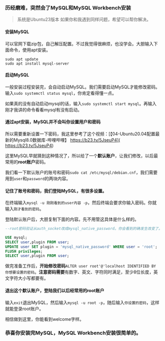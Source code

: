 ### 历经磨难，突然会了MySQL和MySQL Workbench安装


> 系统是Ubuntu23版本
> 如果你和我遇到同样问题，希望可以帮你解决。



#### 安装MySQL

可以官网下载zip包，自己解压配置。不过我觉得很麻烦，也没学会。大胆输入下面命令，使用apt安装。
```shell
sudo apt update
sudo apt install mysql-server
```


#### 启动MySQL

一般安装过程安装完，会自动启动MySQL。我们需要启动MySQL才能修改密码。输入`sudo systemctl status mysql`，你肯定看得懂一点。

如果真的没有自动启动mysql的话，输入`sudo systemctl start mysql`。再输入刚才我讲的命令看看mysql有没有启动。



#### 通过apt安装，MySQL并不会叫你设置用户和密码

所以需要重新设置一下密码，我这里参考了这个视频：[【04-Ubuntu20.04配置最新的Mysql8.0数据库-哔哩哔哩】 https://b23.tv/5JseuP4]( https://b23.tv/5JseuP4)

这里MySQL早就猜到这种情况了，所以给了一个**默认账户**，让我们修改，以后最常用的**root账户**密码。

我们看一下默认账户的账号和密码`sudo cat /etc/mysql/debian.cnf`，我们需要用到`user`和`password`的两块内容。



#### 记住了账号和密码，我们登陆MySQL，有很多设置。

在终端输入`mysql -u 刚刚看到的user内容 -p`，然后终端会要求你输入密码。你就输入`刚才看到的密码`。

登陆默认账户后，大胆复制下面的内容。先不用管这具体是什么样的。
```sql
--root密码验证从auth_socket改成mysql_native_password。你会看到的确发生改变了。

USE mysql;
SELECT user,plugin FROM user;
UPDATE user SET plugin = 'mysql_native_password' WHERE user = 'root';
FLUSH privileges;
SELECT user,plugin FROM user;

```

做完准备工作后，**开始修改密码**`ALTER user root'@'localhost IDENTIFIED BY 你想要设置的密码`。**注意密码需要**有数字、英文、字符同时满足，至少8位长度，英文字符大小写都要有。



#### 退出这个默认账户，登陆我们以后经常用的root账户

输入`exit`退出MySQL，然后输入`mysql -u root -p`，随后输入`你设置的密码`，这样就能登录root账户。

相信做到这里，你能看到welcome字样。



### 恭喜你安装完MySQL，MySQL Workbench安装很简单的。